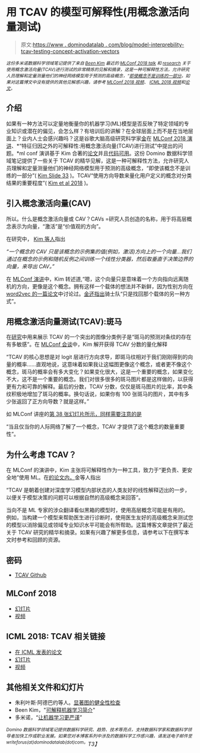 # 用 TCAV 的模型可解释性(用概念激活向量测试)

> 原文:[https://www . dominodatalab . com/blog/model-interprebility-tcav-testing-concept-activation-vectors](https://www.dominodatalab.com/blog/model-interpretability-tcav-testing-concept-activation-vectors)

*<small>这份多米诺数据科学领域笔记提供了来自 [Been Kim](https://twitter.com/_beenkim) 最近的 [MLConf 2018 talk](https://youtu.be/Ff-Dx79QEEY) 和 [research](http://proceedings.mlr.press/v80/kim18d/kim18d.pdf) 关于使用概念激活向量(TCAV)进行测试的非常精炼的见解和摘录，这是一种可解释性方法，允许研究人员理解和定量测量他们的神经网络模型用于预测的高级概念，“[即使概念不是训练的一部分](https://www.slideshare.net/SessionsEvents/interpretability-beyond-feature-attribution-quantitative-testing-with-concept-activation-vectors-tcav-123005780)。如果对这篇博文中没有提供的其他见解感兴趣，请参考 [MLConf 2018 视频](https://youtu.be/Ff-Dx79QEEY)、 [ICML 2018 视频](https://www.youtube.com/watch?v=DNk-hcSV1pY)和[论文](http://proceedings.mlr.press/v80/kim18d/kim18d.pdf)。</small>*

## 介绍

如果有一种方法可以定量地衡量你的机器学习(ML)模型是否反映了特定领域的专业知识或潜在的偏见，会怎么样？有培训后的讲解？在全球层面上而不是在当地层面上？业内人士会感兴趣吗？这是谷歌大脑高级研究科学家[金](https://beenkim.github.io/)在 [MLConf 2018 演讲](https://youtu.be/Ff-Dx79QEEY)、*“特征归因之外的可解释性:用概念激活向量(TCAV)进行测试”中提出的问题。*ml conf 演讲基于 Kim 合著的[论文](http://proceedings.mlr.press/v80/kim18d/kim18d.pdf)并且[代码可用](https://github.com/tensorflow/tcav)。这份 Domino 数据科学领域笔记提供了一些关于 TCAV 的精华见解，这是一种可解释性方法，允许研究人员理解和定量测量他们的神经网络模型用于预测的高级概念，“即使该概念不是训练的一部分”( [Kim Slide 33](https://www.slideshare.net/SessionsEvents/interpretability-beyond-feature-attribution-quantitative-testing-with-concept-activation-vectors-tcav-123005780) )。TCAV“使用方向导数来量化用户定义的概念对分类结果的重要程度”( [Kim et al 2018](http://proceedings.mlr.press/v80/kim18d/kim18d.pdf) )。

## 引入概念激活向量(CAV)

所以。什么是概念激活向量或 CAV？CAVs =研究人员创造的名称，用于将高层概念表示为向量，“激活”是“价值观的方向”。

在研究中， [Kim 等人](http://proceedings.mlr.press/v80/kim18d/kim18d.pdf)指出

*“一个概念的 CAV 只是该概念的示例集的值(例如，激活)方向上的一个向量…我们通过在概念的示例和随机反例之间训练一个线性分类器，然后取垂直于决策边界的向量，来导出 CAV。”*

在 [MLConf 演讲](https://youtu.be/Ff-Dx79QEEY)中，Kim 转述道,“嗯，这个向量只是意味着一个方向指向远离随机的方向，更像是这个概念。拥有这样一个载体的想法并不新鲜，因为性别方向在 [word2vec 的一篇论文](https://arxiv.org/pdf/1607.06520.pdf)中讨论过。[金还指出](https://youtu.be/Ff-Dx79QEEY)骑士队“只是找回那个载体的另一种方式”。

## 用概念激活向量测试(TCAV):斑马

在[研究](http://proceedings.mlr.press/v80/kim18d/kim18d.pdf)中用来展示 TCAV 的一个突出的图像分类例子是“斑马的预测对条纹的存在有多敏感”。在 [MLConf 会谈](https://www.youtube.com/watch?v=Ff-Dx79QEEY&feature=youtu.be)中，Kim 解开获得 TCAV 分数的量化解释

“TCAV 的核心思想是对 logit 层进行方向求导，即斑马纹相对于我们刚刚得到的向量的概率……直观地说，这意味着如果我让这幅图更像这个概念，或者更不像这个概念，斑马的概率会有多大变化？如果变化很大，这是一个重要的概念，如果变化不大，这不是一个重要的概念。我们对很多很多的斑马图片都是这样做的，以获得更有力和可靠的解释。最后的分数，TCAV 分数，仅仅是斑马图片的比率，其中条纹积极地增加了斑马的概率。换句话说，如果你有 100 张斑马的图片，其中有多少张返回了正方向导数？就是这样。”

如 MLConf 讲座的[第 38 张幻灯片所示，同样需要注意的是](https://www.slideshare.net/SessionsEvents/interpretability-beyond-feature-attribution-quantitative-testing-with-concept-activation-vectors-tcav-123005780)

“当且仅当你的人际网络了解了一个概念，TCAV 才提供了这个概念的数量重要性”。

## 为什么考虑 TCAV？

在 MLConf 的演讲中，Kim 主张将可解释性作为一种工具，致力于“更负责、更安全地”使用 ML。在[的论文内，](http://proceedings.mlr.press/v80/kim18d/kim18d.pdf)金等人指出

“TCAV 是朝着创建对深度学习模型内部状态的人类友好的线性解释迈出的一步，以便关于模型决策的问题可以根据自然的高级概念来回答”。

当向不是 ML 专家的涉众翻译看似黑箱的模型时，使用高层概念可能是有用的。例如，当构建一个模型来帮助医生进行诊断时，使用医生友好的高级概念来测试您的模型以消除偏见或领域专业知识水平可能会有所帮助。这篇博客文章提供了最近关于 TCAV 研究的精华和摘录。如果有兴趣了解更多信息，请参考以下在撰写本文时参考和回顾的资源。

## 密码

*   [TCAV Github](https://github.com/tensorflow/tcav)

## MLConf 2018

*   [幻灯片](https://www.slideshare.net/SessionsEvents/interpretability-beyond-feature-attribution-quantitative-testing-with-concept-activation-vectors-tcav-123005780)
*   [视频](https://youtu.be/Ff-Dx79QEEY)

## ICML 2018: TCAV 相关链接

*   [在 ICML 发表的论文](http://proceedings.mlr.press/v80/kim18d/kim18d.pdf)
*   [幻灯片](https://beenkim.github.io/slides/TCAV_ICML_pdf.pdf)
*   [视频](https://www.youtube.com/watch?v=DNk-hcSV1pY)

## 其他相关文件和幻灯片

*   朱利叶斯·阿德巴约等人。[显著图的健全性检查](https://arxiv.org/abs/1810.03292)
*   Been Kim，"[可解释机器学习简介](https://beenkim.github.io/slides/DLSS2018Vector_Been.pdf)"
*   多米诺，“[让机器学习更严谨](https://blog.dominodatalab.com/make-machine-learning-interpretability-rigorous/)”

*<sup>Domino 数据科学领域笔记提供数据科学研究、趋势、技术等亮点，支持数据科学家和数据科学领导者加快工作或职业发展。如果您对本博客系列中涉及的数据科学工作感兴趣，请发送电子邮件至 writeforus(at)dominodatalab(dot)com。</sup>T3】*